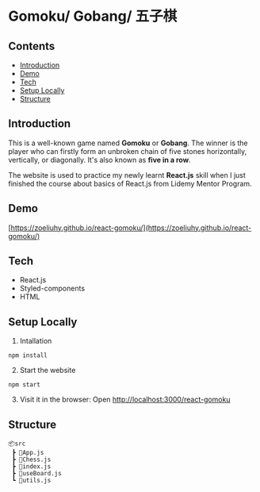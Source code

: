 # Gomoku/ Gobang/ 五子棋

## Contents
- [Introduction](https://github.com/zoeliuhy/react-gomoku/edit/main/README.md#introduction)
- [Demo](https://github.com/zoeliuhy/react-gomoku/edit/main/README.md#demo)
- [Tech](https://github.com/zoeliuhy/react-gomoku/edit/main/README.md#tech)
- [Setup Locally](https://github.com/zoeliuhy/react-gomoku/edit/main/README.md#setup-locally)
- [Structure](https://github.com/zoeliuhy/react-gomoku/edit/main/README.md#structure)

## Introduction
This is a well-known game named **Gomoku** or **Gobang**. The winner is the player who can firstly form an unbroken chain of five stones horizontally, vertically, or diagonally. It's also known as **five in a row**.

The website is used to practice my newly learnt **React.js** skill when I just finished the course about basics of React.js from Lidemy Mentor Program.

## Demo

[https://zoeliuhy.github.io/react-gomoku/](https://zoeliuhy.github.io/react-gomoku/)

## Tech
- React.js
- Styled-components
- HTML

## Setup Locally
1. Intallation
```
npm install
```
2. Start the website
```
npm start
```
3. Visit it in the browser: Open [http://localhost:3000/react-gomoku](http://localhost:3000/react-gomoku)

## Structure
```
📦src
 ┣ 📜App.js
 ┣ 📜Chess.js
 ┣ 📜index.js
 ┣ 📜useBoard.js
 ┗ 📜utils.js
 ```
